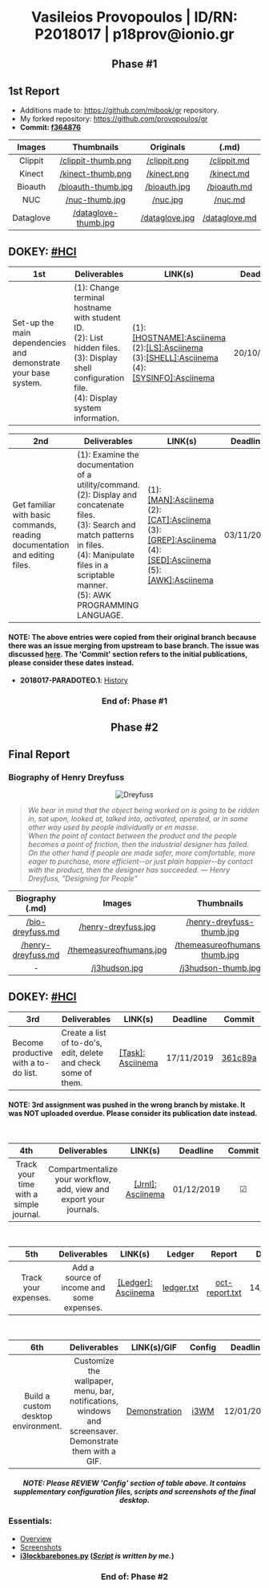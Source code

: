 <h1 align="center">Vasileios Provopoulos | ID/RN: P2018017 | p18prov@ionio.gr</h1>
<h2 align="center">Phase #1</h2>

## 1st Report
* Additions made to: https://github.com/mibook/gr repository.
* My forked repository: https://github.com/provopoulos/gr
* **Commit: [f364876](https://github.com/provopoulos/hci/commit/f364876fc4f29090108ba9500b94ad6a524bea2f#diff-68064d9e0ee291ed30988c5e7cf8d60f)**

|   Images   	|                                              Thumbnails                                            	|                                         Originals                                       	|                                          (.md)                                         	|
|:----------:	|:--------------------------------------------------------------------------------------------------:	|:---------------------------------------------------------------------------------------:	|:--------------------------------------------------------------------------------------:	|
|   Clippit  	|    [/clippit-thumb.png](https://github.com/provopoulos/gr/blob/gh-pages/images/clippit-thumb.PNG)  	|    [/clippit.png](https://github.com/provopoulos/gr/blob/gh-pages/images/clippit.PNG)   	|   [/clippit.md](https://github.com/provopoulos/gr/blob/gh-pages/_gallery/clippit.md)   	|
|   Kinect   	|    [/kinect-thumb.png](https://github.com/provopoulos/gr/blob/gh-pages/images/kinect-thumb.png)    	|     [/kinect.png](https://github.com/provopoulos/gr/blob/gh-pages/images/kinect.png)    	|    [/kinect.md](https://github.com/provopoulos/gr/blob/gh-pages/_gallery/kinect.md)    	|
|   Bioauth  	|   [/bioauth-thumb.jpg](https://github.com/provopoulos/gr/blob/gh-pages/images/bioauth-thumb.jpg)   	|    [/bioauth.jpg](https://github.com/provopoulos/gr/blob/gh-pages/images/bioauth.jpg)   	|   [/bioauth.md](https://github.com/provopoulos/gr/blob/gh-pages/_gallery/bioauth.md)   	|
|     NUC    	|       [/nuc-thumb.jpg](https://github.com/provopoulos/gr/blob/gh-pages/images/nuc-thumb.jpg)       	|        [/nuc.jpg](https://github.com/provopoulos/gr/blob/gh-pages/images/nuc.jpg)       	|        [/nuc.md](https://github.com/provopoulos/gr/blob/gh-pages/_gallery/nuc.md)      	|
|  Dataglove 	| [/dataglove-thumb.jpg](https://github.com/provopoulos/gr/blob/gh-pages/images/dataglove-thumb.jpg) 	|  [/dataglove.jpg](https://github.com/provopoulos/gr/blob/gh-pages/images/dataglove.jpg) 	| [/dataglove.md](https://github.com/provopoulos/gr/blob/gh-pages/_gallery/dataglove.md) 	|
## DOKEY: [#HCI](https://github.com/courses-ionio/dokey#hci)
| 1st                                                            | Deliverables                                                                                                                                            | LINK(s)                                                                                                                                                                                                                                                                                                                | Deadline   | Commit                                                                                                                              |
|----------------------------------------------------------------|---------------------------------------------------------------------------------------------------------------------------------------------------------|------------------------------------------------------------------------------------------------------------------------------------------------------------------------------------------------------------------------------------------------------------------------------------------------------------------------|------------|-------------------------------------------------------------------------------------------------------------------------------------|
| Set-up the main dependencies and demonstrate your base system. | (1): Change terminal hostname with student ID.<br>(2): List hidden files.<br>(3): Display shell configuration file.<br>(4): Display system information. | (1):[[HOSTNAME]:Asciinema](https://asciinema.org/a/DmruKq0ic6Q4tNNRacDxHyjEd)<br>(2):[[LS]:Asciinema](https://asciinema.org/a/uudjkuYdiY8K2rFFT9dMn038r)<br>(3):[[SHELL]:Asciinema](https://asciinema.org/a/okmiRJIl2hDFm3CZQgdLGSlP8)<br>(4):[[SYSINFO]:Asciinema](https://asciinema.org/a/4WFpLc8TErhLsBuGAu1l2K7n0) | 20/10/2019 | [7f98522](https://github.com/provopoulos/hci/commit/7f98522d29f7ea8b4f292d3f6738839df31a4b66#diff-68064d9e0ee291ed30988c5e7cf8d60f) |

| 2nd                                                                        | Deliverables                                                                                                                                                                                                               | LINK(s)                                                                                                                                                                                                                                                                                                                                                                                   | Deadline   | Commit                                                                                                                              |
|----------------------------------------------------------------------------|----------------------------------------------------------------------------------------------------------------------------------------------------------------------------------------------------------------------------|-------------------------------------------------------------------------------------------------------------------------------------------------------------------------------------------------------------------------------------------------------------------------------------------------------------------------------------------------------------------------------------------|------------|-------------------------------------------------------------------------------------------------------------------------------------|
| Get familiar with basic commands, reading documentation and editing files. | (1): Examine the documentation of a utility/command.<br>(2): Display and concatenate files.<br>(3): Search and match patterns in files.<br>(4): Manipulate files in a scriptable manner.<br>(5): AWK PROGRAMMING LANGUAGE. | (1):[[MAN]:Asciinema](https://asciinema.org/a/UF4zuBhFy5xTfnQ3ZQjzleQNH)<br>(2):[[CAT]:Asciinema](https://asciinema.org/a/t0zRuNh0g2GJRzokwl8BjnY3t)<br>(3):[[GREP]:Asciinema](https://asciinema.org/a/8lGjjD066ntSOBptUmp33EwkU)<br>(4):[[SED]:Asciinema](https://asciinema.org/a/jDCbaDDpy6GeqNOaLd7e9n2wz)<br>(5):[[AWK]:Asciinema](https://asciinema.org/a/ZxxTb3fqY2HYlkstsqPQj805P) | 03/11/2019 | [68f2e60](https://github.com/provopoulos/hci/commit/68f2e601691c38f6a4211454bbbe91b8eb71335b#diff-08907f44300b035066c7d5a70e3b9271) |

#### NOTE: The above entries were copied from their original branch because there was an issue merging from upstream to base branch. The issue was discussed [here](https://github.com/courses-ionio/help/issues/47#issuecomment-573231636). The 'Commit' section refers to the initial publications, please consider these dates instead.
* **2018017-PARADOTEO.1**: [History](https://github.com/provopoulos/hci/commits/2018017-PARADOTEO.1/projects/2018017)
<h3 align="center">End of: Phase #1</h3>
<h2 align="center">Phase #2</h2>

## Final Report
### Biography of Henry Dreyfuss
<p align="center">
  <img src="https://raw.githubusercontent.com/provopoulos/gr/gh-pages/images/henry-dreyfuss-thumb.jpg" alt="Dreyfuss"></img>
</p>

> *We bear in mind that the object being worked on is going to be ridden in, sat upon, looked at, talked into, activated, operated, or in some other way used by people individually or en masse.*
> <br>*When the point of contact between the product and the people becomes a point of friction, then the industrial designer has failed.*
> <br>*On the other hand if people are made safer, more comfortable, more eager to purchase, more efficient--or just plain happier--by contact with the product, then the designer has succeeded. ― Henry Dreyfuss, "Designing for People"*

|                                           Biography (.md)                                          |                                                  Images                                                  |                                                      Thumbnails                                                      |
|:--------------------------------------------------------------------------------------------------:|:--------------------------------------------------------------------------------------------------------:|:--------------------------------------------------------------------------------------------------------------------:|
|   [/bio-dreyfuss.md](https://github.com/provopoulos/gr/blob/gh-pages/_biography/bio-dreyfuss.md)   |     [/henry-dreyfuss.jpg](https://github.com/provopoulos/gr/blob/gh-pages/images/henry-dreyfuss.jpg)     |     [/henry-dreyfuss-thumb.jpg](https://github.com/provopoulos/gr/blob/gh-pages/images/henry-dreyfuss-thumb.jpg)     |
| [/henry-dreyfuss.md](https://github.com/provopoulos/gr/blob/gh-pages/_biography/henry-dreyfuss.md) | [/themeasureofhumans.jpg](https://github.com/provopoulos/gr/blob/gh-pages/images/themeasureofhumans.jpg) | [/themeasureofhumans-thumb.jpg](https://github.com/provopoulos/gr/blob/gh-pages/images/themeasureofhumans-thumb.jpg) |
|                                                  -                                                 |           [/j3hudson.jpg](https://github.com/provopoulos/gr/blob/gh-pages/images/j3hudson.jpg)           |           [/j3hudson-thumb.jpg](https://github.com/provopoulos/gr/blob/gh-pages/images/j3hudson-thumb.jpg)           |

## DOKEY: [#HCI](https://github.com/courses-ionio/dokey#hci)
|  3rd                                 | Deliverables                                                   |  LINK(s)                                             |  Deadline   |  Commit                                                                                                                             |
|--------------------------------------|----------------------------------------------------------------|------------------------------------------------------|-------------|-------------------------------------------------------------------------------------------------------------------------------------|
| Become productive with a to-do list. | Create a list of to-do's, edit, delete and check some of them. |  [[Task]: Asciinema](https://asciinema.org/a/281808) |  17/11/2019 | [361c89a](https://github.com/provopoulos/hci/commit/361c89a325bebeedf60aff3619c1f86528c10fca#diff-68064d9e0ee291ed30988c5e7cf8d60f) |

#### NOTE: 3rd assignment was pushed in the wrong branch by mistake. It was NOT uploaded overdue. Please consider its publication date instead.

<br>

|                   4th                  |                             Deliverables                            |                                 LINK(s)                                |  Deadline  |  Commit  |
|:--------------------------------------:|:-------------------------------------------------------------------:|:----------------------------------------------------------------------:|:----------:|:--------:|
| Track your time with a simple journal. | Compartmentalize your workflow, add, view and export your journals. | [[Jrnl]: Asciinema](https://asciinema.org/a/0F1uJyFoijPVgv1XaOS2Y5YWV) | 01/12/2019 | &#x2611; |

<br>

|          5th         |                Deliverables               |                                  LINK(s)                                 |                                                 Ledger                                                |                                                     Report                                                    |  Deadline  |  Commit  |
|:--------------------:|:-----------------------------------------:|:------------------------------------------------------------------------:|:-----------------------------------------------------------------------------------------------------:|:-------------------------------------------------------------------------------------------------------------:|:----------:|:--------:|
| Track your expenses. | Add a source of income and some expenses. | [[Ledger]: Asciinema](https://asciinema.org/a/0H3p5CiOSRYcR8saRiPaJ0sMT) | [ledger.txt](https://github.com/provopoulos/hci/blob/2018017-PARADOTEO.2/projects/2018017/ledger.txt) | [oct-report.txt](https://github.com/provopoulos/hci/blob/2018017-PARADOTEO.2/projects/2018017/oct-report.txt) | 14/12/2019 | &#x2611; |

<br>

|                 6th                |                                               Deliverables                                               | LINK(s)/GIF |                                            Config                                           |  Deadline  |  Commit  |
|:----------------------------------:|:--------------------------------------------------------------------------------------------------------:|:-----------:|:-------------------------------------------------------------------------------------------:|:----------:|:--------:|
| Build a custom desktop environment. | Customize the wallpaper, menu, bar, notifications, windows and screensaver. Demonstrate them with a GIF. |     [Demonstration](https://raw.githubusercontent.com/provopoulos/hci/2018017-PARADOTEO.2/projects/2018017/config/i3wmconf.gif)     | [i3WM](https://github.com/provopoulos/hci/tree/2018017-PARADOTEO.2/projects/2018017/config) | 12/01/2020 | &#x2611; |

<h5 align="center">NOTE: Please REVIEW 'Config' section of table above. It contains supplementary configuration files, scripts and screenshots of the final desktop.</h5>

### Essentials:
* [Overview](https://github.com/provopoulos/hci/blob/2018017-PARADOTEO.2/projects/2018017/config/README.md)
* [Screenshots](https://github.com/provopoulos/hci/blob/2018017-PARADOTEO.2/projects/2018017/config/README.md#screenshots)
* **[i3lockbarebones.py](https://github.com/provopoulos/hci/blob/2018017-PARADOTEO.2/projects/2018017/config/README.md#i3lockbarebonespy) (_[Script](https://github.com/provopoulos/hci/blob/2018017-PARADOTEO.2/projects/2018017/config/i3lockbarebones.py) is written by me._)**
<h3 align="center">End of: Phase #2</h3>
